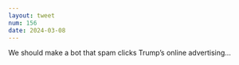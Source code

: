 ```yaml
---
layout: tweet
num: 156
date: 2024-03-08
---
```


We should make a bot that spam clicks Trump’s online
advertising…

